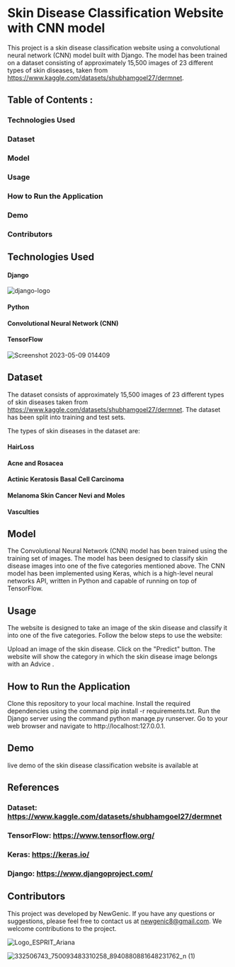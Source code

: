 # Skin Disease Classification Website with CNN model

This project is a skin disease classification website using a convolutional neural network (CNN) model built with Django. The model has been trained on a dataset consisting of approximately 15,500 images of 23 different types of skin diseases, taken from https://www.kaggle.com/datasets/shubhamgoel27/dermnet.

## Table of Contents : 
### Technologies Used
###  Dataset
### Model 
### Usage
### How to Run the Application
### Demo
### Contributors

## Technologies Used
#### Django
![django-logo](https://user-images.githubusercontent.com/80257196/236965438-e08007d7-ddb1-42be-a765-c5188d30a61a.png)
#### Python
#### Convolutional Neural Network (CNN)
#### TensorFlow
![Screenshot 2023-05-09 014409](https://user-images.githubusercontent.com/80257196/236966114-d67b0358-e6c0-44cc-9e07-5f287847d583.jpg)

## Dataset
The dataset consists of approximately 15,500 images of 23 different types of skin diseases taken from https://www.kaggle.com/datasets/shubhamgoel27/dermnet. The dataset has been split into training and test sets.

The types of skin diseases in the dataset are:
#### HairLoss
#### Acne and Rosacea
#### Actinic Keratosis Basal Cell Carcinoma
#### Melanoma Skin Cancer Nevi and Moles
#### Vasculties

## Model
The Convolutional Neural Network (CNN) model has been trained using the training set of images. The model has been designed to classify skin disease images into one of the five categories mentioned above. The CNN model has been implemented using Keras, which is a high-level neural networks API, written in Python and capable of running on top of TensorFlow.

## Usage
The website is designed to take an image of the skin disease and classify it into one of the five categories. Follow the below steps to use the website:

Upload an image of the skin disease.
Click on the "Predict" button.
The website will show the category in which the skin disease image belongs with an Advice .

## How to Run the Application
Clone this repository to your local machine.
Install the required dependencies using the command pip install -r requirements.txt.
Run the Django server using the command python manage.py runserver.
Go to your web browser and navigate to http://localhost:127.0.0.1.

## Demo
live demo of the skin disease classification website is available at 

## References
### Dataset: https://www.kaggle.com/datasets/shubhamgoel27/dermnet
### TensorFlow: https://www.tensorflow.org/
### Keras: https://keras.io/
### Django: https://www.djangoproject.com/

## Contributors

This project was developed by NewGenic. If you have any questions or suggestions, please feel free to contact us at newgenic8@gmail.com. We welcome contributions to the project.


![Logo_ESPRIT_Ariana](https://user-images.githubusercontent.com/80257196/236965295-ac0b53b4-cd0e-4a7d-b49f-a62355e7ed2b.jpg)

![332506743_750093483310258_8940880881648231762_n (1)](https://user-images.githubusercontent.com/80257196/236965725-fbf1b667-4d99-4312-885c-8187fdf81d16.png)
